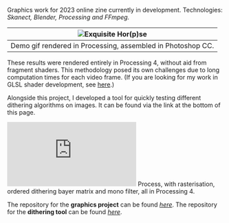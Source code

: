 <!--- Tags: 2D, Artwork, Blender, Java, Processing, Skanect Pro-->
Graphics work for 2023 online zine currently in development. Technologies: *Skanect, Blender, Processing and FFmpeg.*

<div class="mkd_img"> 

|![Exquisite Hor(p)se](/images/articles/horse_1.gif)|
|:--:| 
|Demo gif rendered in Processing, assembled in Photoshop CC.|

</div>

These results were rendered entirely in Processing 4, without aid from fragment shaders. This methodology posed its own challenges due to long computation times for each video frame. (If you are looking for my work in GLSL shader development, see [here](https://www.notion.so/GLSL-Shaders-f875cc7d1ac84451af64b7885f120ef0?pvs=21).)

Alongside this project, I developed a tool for quickly testing different dithering algorithms on images. It can be found via the link at the bottom of this page. 

<div class="video_container">
<iframe title="vimeo-player" src="https://player.vimeo.com/video/837714108?h=52b588793b" class="h_video" frameborder="0" allowfullscreen></iframe> 
Process, with rasterisation, ordered dithering bayer matrix and mono filter, all in Processing 4.
</div>

The repository for the **graphics project** can be found *[here](https://github.com/david-rollinson/Processing-Repo/tree/main/pgraphics_raster)*. The repository for the **dithering tool** can be found *[here](https://github.com/david-rollinson/Processing-Repo/tree/main/dithering_examples)*.